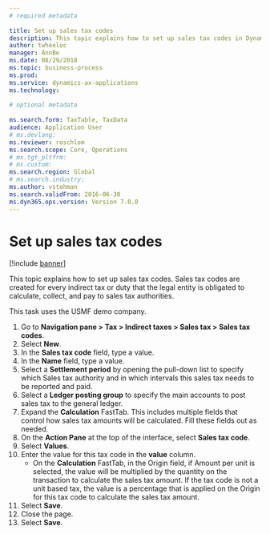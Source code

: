 ```yaml
--- 
# required metadata 
 
title: Set up sales tax codes
description: This topic explains how to set up sales tax codes in Dynamics 365 Finance. 
author: twheeloc
manager: AnnBe 
ms.date: 08/29/2018
ms.topic: business-process 
ms.prod:  
ms.service: dynamics-ax-applications 
ms.technology:  
 
# optional metadata 
 
ms.search.form: TaxTable, TaxData   
audience: Application User 
# ms.devlang:  
ms.reviewer: roschlom
ms.search.scope: Core, Operations 
# ms.tgt_pltfrm:  
# ms.custom:  
ms.search.region: Global
# ms.search.industry: 
ms.author: vstehman
ms.search.validFrom: 2016-06-30 
ms.dyn365.ops.version: Version 7.0.0 
---
```

# Set up sales tax codes

[!include [banner](../../includes/banner.md)]

This topic explains how to set up sales tax codes. Sales tax codes are created for every indirect tax or duty that the legal entity is obligated to calculate, collect, and pay to sales tax authorities.

This task uses the USMF demo company.

1. Go to **Navigation pane > Tax > Indirect taxes > Sales tax > Sales tax codes**.
2. Select **New**.
3. In the **Sales tax code** field, type a value.
4. In the **Name** field, type a value.
5. Select a **Settlement period** by opening the pull-down list to specify which Sales tax authority and in which intervals this sales tax needs to be reported and paid.
6. Select a **Ledger posting group** to specify the main accounts to post sales tax to the general ledger.
7. Expand the **Calculation** FastTab. This includes multiple fields that control how sales tax amounts will be calculated. Fill these fields out as needed.  
8. On the **Action Pane** at the top of the interface, select **Sales tax code**.
9. Select **Values**.
10. Enter the value for this tax code in the **value** column.
    - On the **Calculation** FastTab, in the Origin field, if Amount per unit is selected, the value will be multiplied by the quantity on the transaction to calculate the sales tax amount.  If the tax code is not a unit based tax, the value is a percentage that is applied on the Origin for this tax code to calculate the sales tax amount.     
11. Select **Save**.
12. Close the page.
13. Select **Save**.


